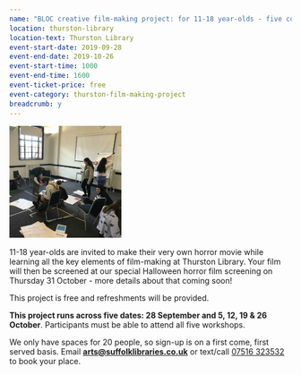 ```yaml
---
name: "BLOC creative film-making project: for 11-18 year-olds - five consecutive Saturdays"
location: thurston-library
location-text: Thurston Library
event-start-date: 2019-09-28
event-end-date: 2019-10-26
event-start-time: 1000
event-end-time: 1600
event-ticket-price: free
event-category: thurston-film-making-project
breadcrumb: y
---
```


<img src="/images/featured/featured-bloc-group-200.jpg" alt="Young people working together on a creative project at Ipswich County Library" class="custom-br-50 mw-40 {% include /c/img-float-right.html %}" />

11-18 year-olds are invited to make their very own horror movie while learning all the key elements of film-making at Thurston Library. Your film will then be screened at our special Halloween horror film screening on Thursday 31 October - more details about that coming soon!

This project is free and refreshments will be provided.

**This project runs across five dates: 28 September and 5, 12, 19 & 26 October**. Participants must be able to attend all five workshops.

We only have spaces for 20 people, so sign-up is on a first come, first served basis. Email **arts@suffolklibraries.co.uk** or text/call [07516 323532](tel:07516323532) to book your place.
